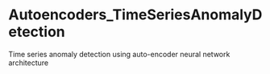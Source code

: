 # Autoencoders_TimeSeriesAnomalyDetection
Time series anomaly detection using auto-encoder neural network architecture
